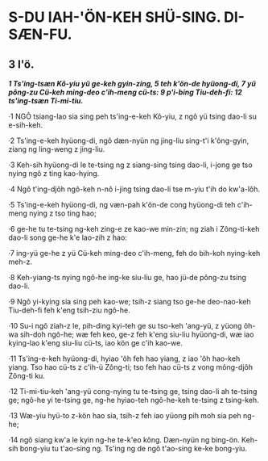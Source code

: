 
# S-DU IAH-'ÖN-KEH SHÜ-SING. DI-SÆN-FU.


## 3 I'ö. 

**_1 Ts'ing-tsæn Kô-yiu yü ge-keh gyin-zing, 5 teh k'ön-de hyüong-di, 7 yü pông-zu Cü-keh ming-deo c'ih-meng cü-ts: 9 p'i-bing Tiu-deh-fi: 12 ts'ing-tsæn Ti-mi-tiu._**

·1 NGÔ tsiang-lao sia sing peh ts'ing-e-keh Kô-yiu, z ngô yü tsing dao-li su e-sih-keh.

·2 Ts'ing-e-keh hyüong-di, ngô dæn-nyün ng jing-liu sing-t'i k'ông-gyin, ziang ng ling-weng z jing-liu.

·3 Keh-sih hyüong-di le te-tsing ng z siang-sing tsing dao-li, i-jong ge tso nying ngô z ting kao-hying.

·4 Ngô t'ing-djôh ngô-keh n-nô i-jing tsing dao-li tse m-yiu t'ih do kw'a-lôh.

·5 Ts'ing-e-keh hyüong-di, ng væn-pah k'ön-de cong hyüong-di teh c'ih-meng nying z tso ting hao;

·6 ge-he tu te-tsing ng-keh zing-e ze kao-we min-zin; ng ziah i Zông-ti-keh dao-li song ge-he k'e lao-zih z hao:

·7 ing-yü ge-he z yü Cü-keh ming-deo c'ih-meng, feh do bih-koh nying-keh meh-z.

·8 Keh-yiang-ts nying ngô-he ing-ke siu-liu ge, hao jü-de pông-zu tsing dao-li.

·9 Ngô yi-kying sia sing peh kao-we; tsih-z siang tso ge-he deo-nao-keh Tiu-deh-fi feh k'eng tsih-ziu ngô-he.

·10 Su-i ngô ziah-z le, pih-ding kyi-teh ge su tso-keh 'ang-yü, z yüong ôh-wa sih-doh ngô-he; wæ feh keo, ge-z feh k'eng siu-liu hyüong-di, wæ iao kying-lao k'eng siu-liu cü-ts, iao kön ge c'ih kao-we.

·11 Ts'ing-e-keh hyüong-di, hyiao 'ôh feh hao yiang, z iao 'ôh hao-keh yiang. Tso hao cü-ts z c'ih-ü Zông-ti; tso feh hao cü-ts z vong mông-djôh Zông-ti ku.

·12 Ti-mi-tiu-keh 'ang-yü cong-nying tu te-tsing ge, tsing dao-li ah te-tsing ge; ngô-he yi te-tsing ge, ng-he hyiao-teh ngô-he-keh te-tsing z tsing-keh.

·13 Wæ-yiu hyü-to z-kön hao sia, tsih-z feh iao yüong pih moh sia peh ng-he;

·14 ngô siang kw'a le kyin ng-he te-k'eo kông. Dæn-nyün ng bing-ön. Keh-sih bong-yiu tu t'ao-sing ng. Ts'ing ng de ngô t'ao-sing ke-ke bong-yiu.









